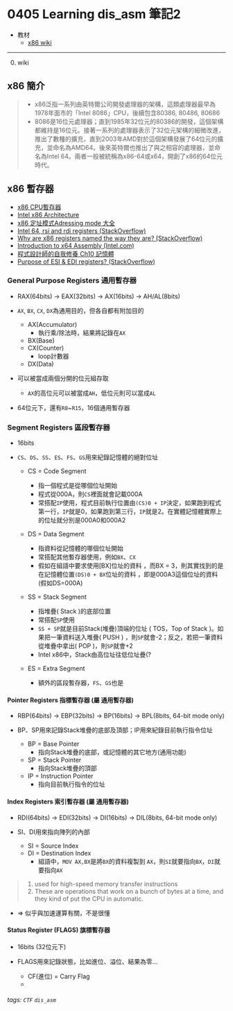 0405 Learning dis_asm 筆記2
===
* 教材
    * [x86 wiki](https://zh.wikipedia.org/wiki/X86)

---
0. wiki

## x86 簡介
> * x86泛指一系列由英特爾公司開發處理器的架構，這類處理器最早為1978年面市的「Intel 8086」CPU，後續包含80386, 80486, 80686
> * 8086是16位元處理器；直到1985年32位元的80386的開發，這個架構都維持是16位元。接著一系列的處理器表示了32位元架構的細微改進，推出了數種的擴充，直到2003年AMD對於這個架構發展了64位元的擴充，並命名為AMD64。後來英特爾也推出了與之相容的處理器，並命名為Intel 64。兩者一般被統稱為x86-64或x64，開創了x86的64位元時代。

## x86 暫存器

* [x86 CPU暫存器](http://finalfrank.pixnet.net/blog/post/22992166-x86-cpu-%E6%9A%AB%E5%AD%98%E5%99%A8-register-%E5%A4%A7%E5%85%A8)
* [Intel x86 Architecture](https://www.csie.ntu.edu.tw/~cyy/courses/assembly/10fall/lectures/handouts/lec12_x86arch.pdf)
* [x86 定址模式Adressing mode 大全](http://finalfrank.pixnet.net/blog/post/22995822)
* [Intel 64, rsi and rdi registers (StackOverflow)](https://stackoverflow.com/questions/23367624/intel-64-rsi-and-rdi-registers)
* [Why are x86 registers named the way they are? (StackOverflow)](https://stackoverflow.com/questions/892928/why-are-x86-registers-named-the-way-they-are)
* [Introduction to x64 Assembly (Intel.com)](https://software.intel.com/en-us/articles/introduction-to-x64-assembly)
* [程式設計師的自我修養 Ch10 記憶體 ](https://www.slideshare.net/shuyufu/chapter-10-13179267)
* [Purpose of ESI & EDI registers?
 (StackOverflow)](https://stackoverflow.com/questions/1856320/purpose-of-esi-edi-registers)


### General Purpose Registers 通用暫存器

* RAX(64bits) -> EAX(32bits) -> AX(16bits) -> AH/AL(8bits)

* `AX`, `BX`, `CX`, `DX`為通用目的，但各自都有附加目的
    * AX(Accumulator)
        * 執行乘/除法時，結果將記錄在`AX`
    * BX(Base)
    * CX(Counter)
        * loop計數器
    * DX(Data)
* 可以被當成兩個分開的位元組存取
    * `AX`的高位元可以被當成`AH`，低位元則可以當成`AL`
* 64位元下，還有`R8`~`R15`，16個通用暫存器

### Segment Registers 區段暫存器

* 16bits

* `CS`、`DS`、`SS`、`ES`、`FS`、`GS`用來紀錄記憶體的絕對位址
    * CS = Code Segment
        * 指一個程式是從哪個位址開始
        * 程式從000A，則`CS`裡面就會記載000A
        * 常搭配`IP`使用，程式目前執行位置由`(CS)0 + IP`決定，如果跑到程式第一行，`IP`就是0，如果跑到第三行，`IP`就是2。在實體記憶體實際上的位址就分別是000A0和000A2  
    
    * DS = Data Segment
        * 指資料從記憶體的哪個位址開始
        * 常搭配其他暫存器使用，例如`BX`、`CX`
        * 假如在組語中要求使用[BX]位址的資料 ，而BX = 3，則其實找到的是在記憶體位置`(DS)0 + BX`位址的資料 ，即是000A3這個位址的資料 (假如DS=000A)
    
    * SS = Stack Segment
        * 指堆疊( Stack )的底部位置
        * 常搭配`SP`使用
        * `SS + SP`就是目前Stack(堆疊)頂端的位址 ( TOS，Top of Stack )。如果把一筆資料送入堆疊( PUSH ) ，則`SP`就會-2；反之，若把一筆資料從堆疊中拿出( POP )，則`SP`就會+2
        * Intel x86中，Stack由高位址往低位址疊(?
    * ES = Extra Segment
        * 額外的區段暫存器，`FS`、`GS`也是

#### Pointer Registers 指標暫存器  (屬 通用暫存器)

* RBP(64bits) -> EBP(32bits) -> BP(16bits) -> BPL(8bits, 64-bit mode only)

* BP、SP用來記錄Stack堆疊的底部及頂部；IP用來紀錄目前執行指令位址
    * BP = Base Pointer 
        * 指向Stack堆疊的底部，或記憶體的其它地方(通用功能)
    * SP = Stack Pointer
        * 指向Stack堆疊的頂部
    * IP = Instruction Pointer
        * 指向目前執行指令的位址

#### Index Registers 索引暫存器 (屬 通用暫存器)

* RDI(64bits) -> EDI(32bits) -> DI(16bits) -> DIL(8bits, 64-bit mode only)

* SI、DI用來指向陣列的內部
    * SI = Source Index
    * DI = Destination Index
        * 組語中，`MOV AX,BX`是將`BX`的資料複製到 `AX`，則`SI`就要指向`BX`，`DI`就要指向`AX`

> 1. used for high-speed memory transfer instructions
> 2. These are operations that work on a bunch of bytes at a time, and they kind of put the CPU in automatic.
 
 * => 似乎與加速運算有關，不是很懂 

#### Status Register (FLAGS) 旗標暫存器

* 16bits (32位元下)

* FLAGS用來記錄狀態，比如進位、溢位、結果為零...
    * CF(進位) = Carry Flag 
    * 


###### tags: `CTF` `dis_asm`
